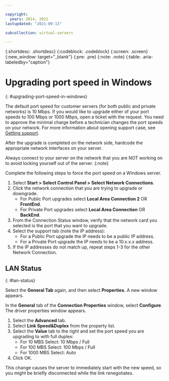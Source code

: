 ```yaml
---

copyright:
  years: 2014, 2021
lastupdated: "2021-09-13"

subcollection: virtual-servers

---
```


{:shortdesc: .shortdesc}
{:codeblock: .codeblock}
{:screen: .screen}
{:new_window: target="_blank"}
{:pre: .pre}
{:note: .note}
{:table: .aria-labeledby="caption"}

# Upgrading port speed in Windows
{: #upgrading-port-speed-in-windows}

The default port speed for customer servers (for both public and private networks) is 10 Mbps. If you would like to upgrade either of your port speeds to 100 Mbps or 1000 Mbps, open a ticket with the request. You need to approve the minimal charge before a technician changes the port speeds on your network. For more information about opening support case, see [Getting support](/docs/get-support?topic=get-support-using-avatar).

After the upgrade is completed on the network side, hardcode the appropriate network interfaces on your server.

Always connect to your server on the network that you are NOT working on to avoid locking yourself out of the server.
{:note}

Complete the following steps to force the port speed on a Windows server. 

1. Select **Start > Select Control Panel > Select Network Connections**.
2. Click the network connection that you are trying to upgrade or downgrade.
   * For Public Port upgrades select **Local Area Connection 2** OR **FrontEnd**.
   * For Private Port upgrades select **Local Area Connection** OR **BackEnd**.
3. From the Connection Status window, verify that the network card you selected is the port that you want to upgrade.
4. Select the support tab (note the IP address):
   * For a Public Port upgrade the IP needs to be a public IP address.
   * For a Private Port upgrade the IP needs to be a 10.x.x.x address.
5. If the IP addresses do not match up, repeat steps 1-3 for the other Network Connection.

## LAN Status
{: #lan-status}

Select the **General Tab** again, and then select **Properties.** A new window appears.

In the **General** tab of the **Connection Properties** window, select **Configure**. The driver properties window appears.

1. Select the **Advanced** tab.
2. Select **Link Speed&Duplex** from the property list.
3. Select the **Value** tab to the right and set the port speed you are upgrading to with full duplex:
   * For 10 MBS Select: 10 Mbps / Full
   * For 100 MBS Select: 100 Mbps / Full
   * For 1000 MBS Select: Auto
4. Click OK.  

This change causes the server to immediately start with the new speed, so you might be briefly disconnected while the link renegotiates.
